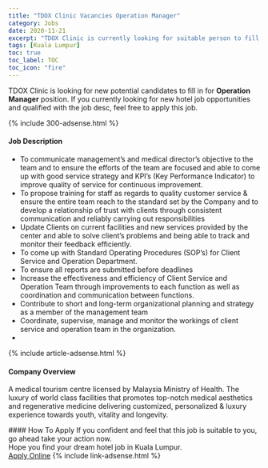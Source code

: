 ```yaml
---
title: "TDOX Clinic Vacancies Operation Manager" 
category: Jobs 
date: 2020-11-21 
excerpt: "TDOX Clinic is currently looking for suitable person to fill in the Operation Manager which positioned at Kuala Lumpur" 
tags: [Kuala Lumpur] 
toc: true 
toc_label: TOC 
toc_icon: "fire" 
--- 
```


<p>TDOX Clinic is looking for new potential candidates to fill in for <b>Operation Manager</b> position. If you currently looking for new hotel job opportunities and qualified with the job desc, feel free to apply this job.
</p>{% include 300-adsense.html %} 
<div><div><div><h4>Job Description</h4></div></div><div><div><span><div><ul><li>To communicate management&#8217;s and medical director&#8217;s objective to the team and to ensure the efforts of the team are focused and able to come up with good service strategy and KPI&#8217;s (Key Performance Indicator) to improve quality of service for continuous improvement.</li><li>To propose training for staff as regards to quality customer service &amp; ensure the entire team&#160;reach to the standard set by the Company and to develop a relationship of trust with clients through consistent communication and reliably carrying out responsibilities</li><li>Update Clients on current facilities and new services provided by the center and able to solve client&#8217;s problems and being able to track and monitor their feedback efficiently.</li><li>To come up with Standard Operating Procedures (SOP&#8217;s) for Client Service and Operation Department.</li><li>To ensure all reports are submitted before deadlines</li><li>Increase the effectiveness and efficiency of Client Service and Operation Team through improvements to each function as well as coordination and communication between functions.</li><li>Contribute to short and long-term organizational planning and strategy as a member of the management team</li><li>Coordinate, supervise, manage and monitor the workings of client service and operation team in the organization.</li><li><br></li></ul></div></span></div></div></div> 
{% include article-adsense.html %} 
<div><div><div><h4>Company Overview</h4></div></div><div><div><span><div><p>A medical tourism centre licensed by Malaysia Ministry of Health. The luxury of world class facilities that promotes top-notch medical aesthetics and regenerative medicine delivering customized, personalized &amp; luxury experience towards youth, vitality and longevity.</p></div></span></div></div></div> 
#### How To Apply 
If you confident and feel that this job is suitable to you, go ahead take your action now. <br/> 
Hope you find your dream hotel job in Kuala Lumpur. <br/> 
<a href="https://www.jobstreet.com.my/en/job/operation-manager-4428592?jobId=jobstreet-my-job-4428592&sectionRank=2&token=0~8ba97bb8-9c04-4470-885f-a5f9cdde3f6e&fr=SRP%20View%20In%20New%20Ta" class="btn btn--info" target="_blank" rel="nofollow noopenner">Apply Online</a> 
{% include link-adsense.html %} 